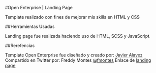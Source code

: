 #Open Enterprise | Landing Page

Template realizado con fines de mejorar mis skills en HTML y CSS

##Herramientas Usadas

Landing page fue realizada haciendo uso de HTML, SCSS y JavaScript.

##Rerefencias

Template Open Enterprise fue diseñado y creado por: [Javier Alavez](https://www.figma.com/@javi)
Compartido en Twitter por: Freddy Montes [@fmontes](https://twitter.com/fmontes)
Enlace de [landing page](https://www.figma.com/community/file/839442424194047238)
